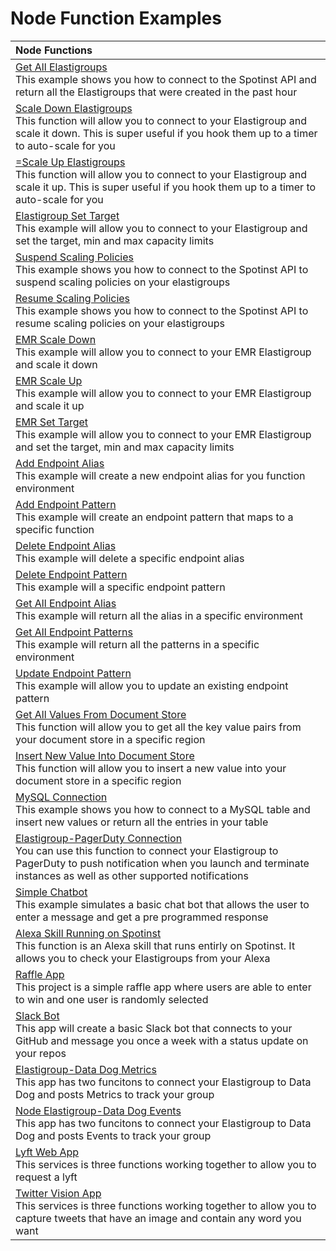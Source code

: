 # Node Function Examples

|Node Functions| 
|:--------------------------- |
|[Get All Elastigroups](./node-spotinst-api-getGroups) </br> This example shows you how to connect to the Spotinst API and return all the Elastigroups that were created in the past hour|
|[Scale Down Elastigroups](./node-elastigroup-scaleDown) </br> This function will allow you to connect to your Elastigroup and scale it down. This is super useful if you hook them up to a timer to auto-scale for you|
|[=Scale Up Elastigroups](./node-elastigroup-scaleUp) </br> This function will allow you to connect to your Elastigroup and scale it up. This is super useful if you hook them up to a timer to auto-scale for you|
|[Elastigroup Set Target](./node-elastigroup-setTarget) </br> This example will allow you to connect to your Elastigroup and set the target, min and max capacity limits|
|[Suspend Scaling Policies](./node-spotinst-api-suspendPolicy) </br> This example shows you how to connect to the Spotinst API to suspend scaling policies on your elastigroups|
|[Resume Scaling Policies](./node-spotinst-api-resumePolicy) </br> This example shows you how to connect to the Spotinst API to resume scaling policies on your elastigroups| 
|[EMR Scale Down](./node-emr-scaleDown) </br> This example will allow you to connect to your EMR Elastigroup and scale it down|
|[EMR Scale Up](./node-emr-scaleUp) </br> This example will allow you to connect to your EMR Elastigroup and scale it up| 
|[EMR Set Target](./node-emr-setTarget) </br> This example will allow you to connect to your EMR Elastigroup and set the target, min and max capacity limits|
|[Add Endpoint Alias](./node-endpoint-addAlias) </br> This example will create a new endpoint alias for you function environment               |
|[Add Endpoint Pattern](./node-endpoint-addPattern) </br> This example will create an endpoint pattern that maps to a specific function        |
|[Delete Endpoint Alias](./node-endpoint-deleteAlias) </br> This example will delete a specific endpoint alias                                 |
|[Delete Endpoint Pattern](./node-endpoint-deletePattern) </br> This example will a specific endpoint pattern                                  |
|[Get All Endpoint Alias](./node-endpoint-getAlias) </br> This example will return all the alias in a specific environment                     |
|[Get All Endpoint Patterns](./node-endpoint-getPattern) </br> This example will return all the patterns in a specific environment             |
|[Update Endpoint Pattern](./node-endpoint-updatePattern) </br> This example will allow you to update an existing endpoint pattern             |
|[Get All Values From Document Store ](./node-docstore-getAll) </br> This function will allow you to get all the key value pairs from your document store in a specific region|
|[Insert New Value Into Document Store](./node-docstore-newValue) </br> This function will allow you to insert a new value into your document store in a specific region|
|[MySQL Connection](./node-mysql-connection) </br> This example shows you how to connect to a MySQL table and insert new values or return all the entries in your table|
|[Elastigroup-PagerDuty Connection](./node-pagerduty-connection) </br> You can use this function to connect your Elastigroup to PagerDuty to push notification when you launch and terminate instances as well as other supported notifications| 
|[Simple Chatbot](./node-simple-chatbot) </br> This example simulates a basic chat bot that allows the user to enter a message and get a pre programmed response|
|[Alexa Skill Running on Spotinst](./node-alexa-skill) </br> This function is an Alexa skill that runs entirly on Spotinst. It allows you to check your Elastigroups from your Alexa|
|[Raffle App](./node-raffle-app) </br> This project is a simple raffle app where users are able to enter to win and one user is randomly selected|
|[Slack Bot](./node-slack-bot) </br> This app will create a basic Slack bot that connects to your GitHub and message you once a week with a status update on your repos|
|[Elastigroup-Data Dog Metrics](./node-datadog-metric) </br> This app has two funcitons to connect your Elastigroup to Data Dog and posts Metrics to track your group|
|[Node Elastigroup-Data Dog Events](./node-datadog-event) </br> This app has two funcitons to connect your Elastigroup to Data Dog and posts Events to track your group| nodeJS |
|[Lyft Web App](./node-lyft-webApp) </br> This services is three functions working together to allow you to request a lyft| 
|[Twitter Vision App](./node-twitter-vision) </br> This services is three functions working together to allow you to capture tweets that have an image and contain any word you want |